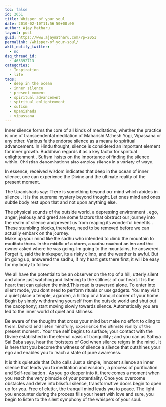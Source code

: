 ```yaml
---
toc: false
id: 2051
title: Whisper of your soul
date: 2010-02-10T11:56:50+00:00
author: Ajay Matharu
layout: post
guid: https://www.ajaymatharu.com/?p=2051
permalink: /whisper-of-your-soul/
aktt_notify_twitter:
  - no
dsq_thread_id:
  - 465392713
categories:
  - Inspiration
  - life
tags:
  - deep in the ocean
  - inner silence
  - present moment
  - spiritual advancement
  - spiritual enlightenment
  - sufism
  - Upanishads
  - vipassana
---
```

<span><span>Inner silence forms the core of all kinds of meditations, whether the practice is one of transcendental meditation of Maharishi Mahesh Yogi, Vipassana or any other. Various faiths endorse silence as a means to spiritual advancement. In Hindu thought, silence is considered an important element for inner growth. Buddhism regards it as a key factor for spiritual enlightenment . Sufism insists on the importance of finding the silence within. Christian denominations also employ silence in a variety of ways.</p> 

<p>
  In essence, received wisdom indicates that deep in the ocean of inner silence, one can experience the Divine and the ultimate reality of the present moment.
</p>

<p>
  The Upanishads say: There is something beyond our mind which abides in silence . It is the supreme mystery beyond thought. Let ones mind and ones subtle body rest upon that and not upon anything else.
</p>

<p>
  The physical sounds of the outside world, a depressing environment , ego, anger, jealousy and greed are some factors that obstruct our journey into the realm of silence and prevent us from reaping its wonderful benefits . These stumbling blocks, therefore, need to be removed before we can actually embark on the journey.<br /> Make up your mind like the sadhu who intended to climb the mountain to meditate there. In the middle of a storm, a sadhu reached an inn and the owner asked where he was going. Im going to the mountains, he answered. Forget it, said the innkeeper, its a risky climb, and the weather is awful. But im going up, answered the sadhu, if my heart gets there first, it will be easy for my body to follow.
</p>

<p>
  We all have the potential to be an observer on the top of a hill, utterly silent and alone just watching and listening to the stillness of our heart. It is the heart that can quieten the mind.This road is traversed alone. To enter into silent mode, you dont need to perform rituals or use gadgets. You may visit a quiet place a temple, a garden, a hilltop or a tranquil corner of your home. Begin by simply withdrawing yourself from the outside world and shut out the cacophony; start moving slowly towards silence. Automatically you are led to the inner world of quiet and stillness.
</p>

<p>
  Be aware of the thoughts that cross your mind but make no effort to cling to them. Behold and listen mindfully; experience the ultimate reality of the present moment . Your true self begins to surface; your contact with the Divine established in the eternal oasis of tranquillity ; and you can as Sathya Sai Baba says, hear the footsteps of God when silence reigns in the mind . It is here that you become the witness of silence a silence that outshines your ego and enables you to reach a state of pure awareness.
</p>

<p>
  It is this quietude that Osho calls Just a simple, innocent silence an inner silence that leads you to meditation and wisdom , a process of purification and Self-realisation . As you go deeper into it, there comes a moment when you reach the very pinnacle of your potentiality. Once you overcome obstacles and delve into blissful silence, transformative doors begin to open up for you. Free of clutter, the tranquil mind leads you to peace. The light you encounter during the process fills your heart with love and sure, you begin to listen to the silent symphony of the whispers of your soul. </span></span>
</p>
